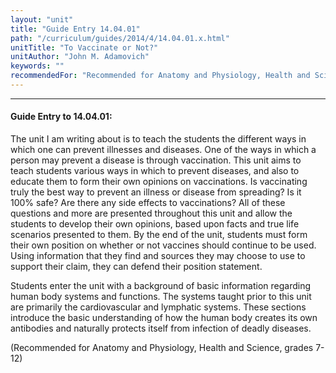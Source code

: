 ```yaml
---
layout: "unit"
title: "Guide Entry 14.04.01"
path: "/curriculum/guides/2014/4/14.04.01.x.html"
unitTitle: "To Vaccinate or Not?"
unitAuthor: "John M. Adamovich"
keywords: ""
recommendedFor: "Recommended for Anatomy and Physiology, Health and Science, grades 7-12"
---
```

<body>
<hr/>
<h4>
Guide Entry to 14.04.01:
</h4>
<p>
The unit I am writing about is to teach the students the different ways in which one can prevent illnesses and diseases. One of the ways in which a person may prevent a disease is through vaccination. This unit aims to teach students various ways in which to prevent diseases, and also to educate them to form their own opinions on vaccinations. Is vaccinating truly the best way to prevent an illness or disease from spreading? Is it 100% safe? Are there any side effects to vaccinations? All of these questions and more are presented throughout this unit and allow the students to develop their own opinions, based upon facts and true life scenarios presented to them. By the end of the unit, students must form their own position on whether or not vaccines should continue to be used. Using information that they find and sources they may choose to use to support their claim, they can defend their position statement.
</p>
<p>
Students enter the unit with a background of basic information regarding human body systems and functions.  The systems taught prior to this unit are primarily the cardiovascular and lymphatic systems. These sections introduce the basic understanding of how the human body creates its own antibodies and naturally protects itself from infection of deadly diseases.
</p>
<p>
(Recommended for Anatomy and Physiology, Health and Science, grades 7-12)
<b>
</b>
</p>
</body>
